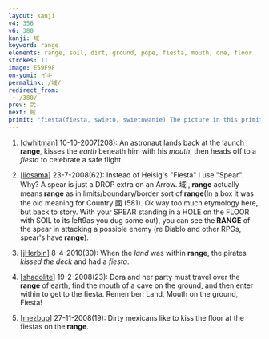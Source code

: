 ```yaml
---
layout: kanji
v4: 356
v6: 380
kanji: 域
keyword: range
elements: range, soil, dirt, ground, pope, fiesta, mouth, one, floor
strokes: 11
image: E59F9F
on-yomi: イキ
permalink: /域/
redirect_from:
 - /380/
prev: 弐
next: 賊
primit: "fiesta(fiesta, swieto, swietowanie) The picture in this primitive is what we may call a &quot;tassled arrow.&quot; A decorative tassle is strung on the shaft of an arrow to indicate that it is no longer a weapon but a symbol of a fiesta. As before, the first stroke is extended when it serves as a semienclosure. o From its original meaning of a defined area or zone, a range has also come to meana grazing land where cowboys roam and do whatever it is they do with cows. When the herds have all been driven to market, there is a great homecoming fiesta like that pictured here. As soon as the cowboys come home, home on the range, the first thing they do is kiss the ground (the mouth on the floor), and then get on with the fiesta. [11]"
---
```


1) [<a href="http://kanji.koohii.com/profile/dwhitman">dwhitman</a>] 10-10-2007(208): An astronaut lands back at the launch<strong> range</strong>, kisses the <em>earth</em> beneath him with his <em>mouth</em>, then heads off to a <em>fiesta</em> to celebrate a safe flight.

2) [<a href="http://kanji.koohii.com/profile/liosama">liosama</a>] 23-7-2008(62): Instead of Heisig&#039;s &quot;Fiesta&quot; I use &quot;Spear&quot;. Why? A spear is just a DROP extra on an Arrow. 域 ,<strong> range</strong> actually means<strong> range</strong> as in limits/boundary/border sort of<strong> range</strong>(In a box it was the old meaning for Country 國 (581). Ok way too much etymology here, but back to story. With your SPEAR standing in a HOLE on the FLOOR with SOIL to its left9as you dug some out), you can see the<strong> RANGE</strong> of the spear in attacking a possible enemy (re Diablo and other RPGs, spear&#039;s have<strong> range</strong>).

3) [<a href="http://kanji.koohii.com/profile/jHerbin">jHerbin</a>] 8-4-2010(30): When the <em>land</em> was within <strong>range</strong>, the pirates <em>kissed the deck</em> and had a <em>fiesta</em>.

4) [<a href="http://kanji.koohii.com/profile/shadolite">shadolite</a>] 19-2-2008(23): Dora and her party must travel over the<strong> range</strong> of earth, find the mouth of a cave on the ground, and then enter within to get to the fiesta. Remember: Land, Mouth on the ground, Fiesta!

5) [<a href="http://kanji.koohii.com/profile/mezbup">mezbup</a>] 27-11-2008(19): Dirty mexicans like to kiss the floor at the fiestas on the<strong> range</strong>.


